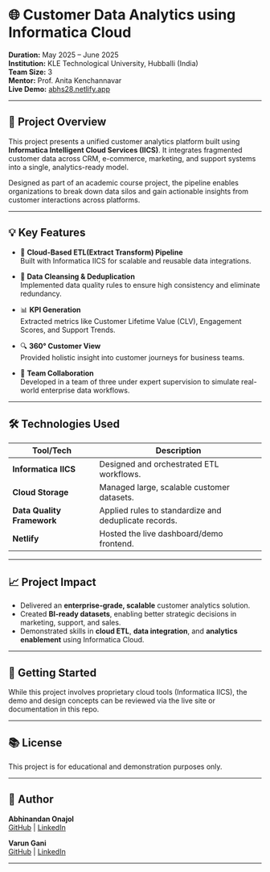 # 🌐 Customer Data Analytics using Informatica Cloud

**Duration:** May 2025 – June 2025  
**Institution:** KLE Technological University, Hubballi (India)  
**Team Size:** 3  
**Mentor:** Prof. Anita Kenchannavar  
**Live Demo:** [abhs28.netlify.app](https://abhs28.netlify.app)

---

## 🧩 Project Overview

This project presents a unified customer analytics platform built using **Informatica Intelligent Cloud Services (IICS)**. It integrates fragmented customer data across CRM, e-commerce, marketing, and support systems into a single, analytics-ready model.

Designed as part of an academic course project, the pipeline enables organizations to break down data silos and gain actionable insights from customer interactions across platforms.

---

## 💡 Key Features

- 🔁 **Cloud-Based ETL(Extract Transform) Pipeline**  
  Built with Informatica IICS for scalable and reusable data integrations.

- 🧼 **Data Cleansing & Deduplication**  
  Implemented data quality rules to ensure high consistency and eliminate redundancy.

- 📊 **KPI Generation**  
  Extracted metrics like Customer Lifetime Value (CLV), Engagement Scores, and Support Trends.

- 🔍 **360° Customer View**  
  Provided holistic insight into customer journeys for business teams.

- 🤝 **Team Collaboration**  
  Developed in a team of three under expert supervision to simulate real-world enterprise data workflows.

---

## 🛠️ Technologies Used

| Tool/Tech | Description |
|----------|-------------|
| **Informatica IICS** | Designed and orchestrated ETL workflows. |
| **Cloud Storage** | Managed large, scalable customer datasets. |
| **Data Quality Framework** | Applied rules to standardize and deduplicate records. |
| **Netlify** | Hosted the live dashboard/demo frontend. |

---

## 📈 Project Impact

- Delivered an **enterprise-grade, scalable** customer analytics solution.
- Created **BI-ready datasets**, enabling better strategic decisions in marketing, support, and sales.
- Demonstrated skills in **cloud ETL**, **data integration**, and **analytics enablement** using Informatica Cloud.

---

## 🚀 Getting Started

While this project involves proprietary cloud tools (Informatica IICS), the demo and design concepts can be reviewed via the live site or documentation in this repo.

---

## 📚 License

This project is for educational and demonstration purposes only.

---

## 👤 Author

**Abhinandan Onajol**  
[GitHub](https://github.com/abhinandan976) | [LinkedIn](https://www.linkedin.com/in/abhinandan_onajol)  

**Varun Gani**  
[GitHub](https://github.com/varungani) | [LinkedIn](https://www.linkedin.com/in/varun-gani-59971a258/)  

---

